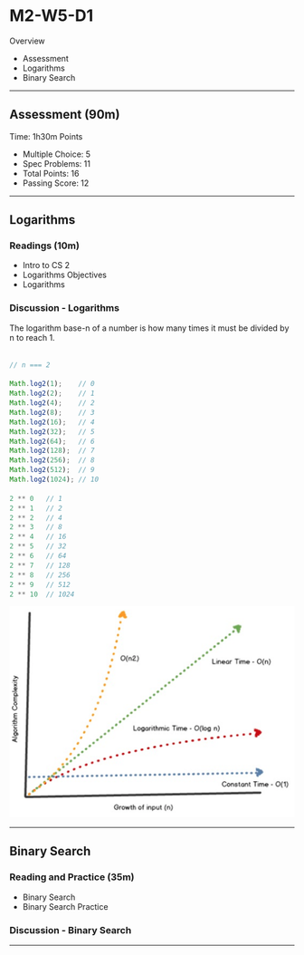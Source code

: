# M2-W5-D1

Overview

- Assessment
- Logarithms
- Binary Search

---

## Assessment (90m)

Time: 1h30m
Points

- Multiple Choice: 5
- Spec Problems: 11
- Total Points: 16
- Passing Score: 12

---

## Logarithms

### Readings (10m)

- Intro to CS 2
- Logarithms Objectives
- Logarithms

### Discussion - Logarithms

The logarithm base-n of a number is how many times it must be divided by n to
reach 1.

```js

// n === 2

Math.log2(1);    // 0
Math.log2(2);    // 1
Math.log2(4);    // 2
Math.log2(8);    // 3
Math.log2(16);   // 4
Math.log2(32);   // 5
Math.log2(64);   // 6
Math.log2(128);  // 7
Math.log2(256);  // 8
Math.log2(512);  // 9
Math.log2(1024); // 10

2 ** 0   // 1
2 ** 1   // 2
2 ** 2   // 4
2 ** 3   // 8
2 ** 4   // 16
2 ** 5   // 32
2 ** 6   // 64
2 ** 7   // 128
2 ** 8   // 256
2 ** 9   // 512
2 ** 10  // 1024
```

![bigO-chart](./bigO_chart.png)

---

## Binary Search

### Reading and Practice (35m)

- Binary Search
- Binary Search Practice

### Discussion - Binary Search

---

